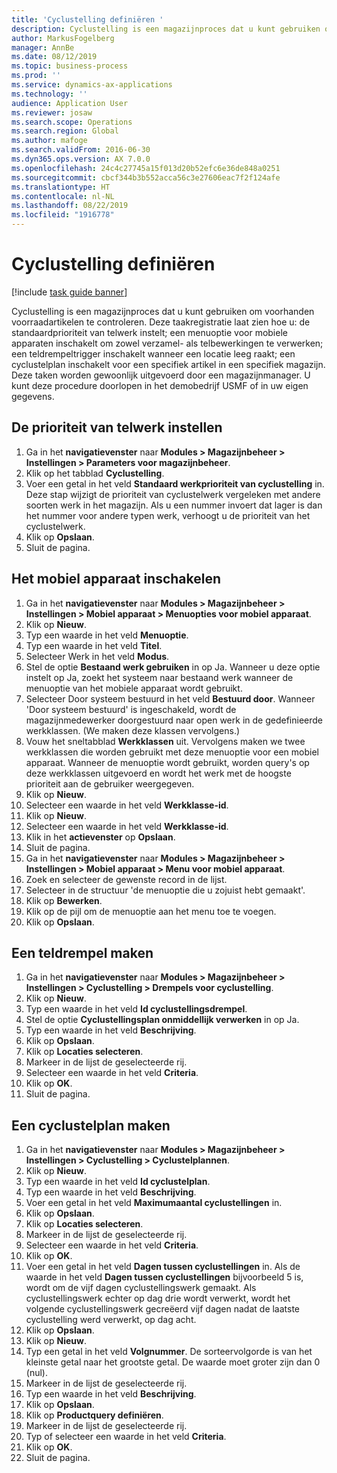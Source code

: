 ```yaml
---
title: 'Cyclustelling definiëren '
description: Cyclustelling is een magazijnproces dat u kunt gebruiken om voorhanden voorraadartikelen te controleren.
author: MarkusFogelberg
manager: AnnBe
ms.date: 08/12/2019
ms.topic: business-process
ms.prod: ''
ms.service: dynamics-ax-applications
ms.technology: ''
audience: Application User
ms.reviewer: josaw
ms.search.scope: Operations
ms.search.region: Global
ms.author: mafoge
ms.search.validFrom: 2016-06-30
ms.dyn365.ops.version: AX 7.0.0
ms.openlocfilehash: 24c4c27745a15f013d20b52efc6e36de848a0251
ms.sourcegitcommit: cbcf344b3b552acca56c3e27606eac7f2f124afe
ms.translationtype: HT
ms.contentlocale: nl-NL
ms.lasthandoff: 08/22/2019
ms.locfileid: "1916778"
---
```

# <a name="define-cycle-counting"></a>Cyclustelling definiëren  

[!include [task guide banner](../../includes/task-guide-banner.md)]

Cyclustelling is een magazijnproces dat u kunt gebruiken om voorhanden voorraadartikelen te controleren. Deze taakregistratie laat zien hoe u: de standaardprioriteit van telwerk instelt; een menuoptie voor mobiele apparaten inschakelt om zowel verzamel- als telbewerkingen te verwerken; een teldrempeltrigger inschakelt wanneer een locatie leeg raakt; een cyclustelplan inschakelt voor een specifiek artikel in een specifiek magazijn. Deze taken worden gewoonlijk uitgevoerd door een magazijnmanager. U kunt deze procedure doorlopen in het demobedrijf USMF of in uw eigen gegevens.


## <a name="set-the-priority-of-counting-work"></a>De prioriteit van telwerk instellen
1. Ga in het **navigatievenster** naar **Modules > Magazijnbeheer > Instellingen > Parameters voor magazijnbeheer**.
2. Klik op het tabblad **Cyclustelling**.
3. Voer een getal in het veld **Standaard werkprioriteit van cyclustelling** in. Deze stap wijzigt de prioriteit van cyclustelwerk vergeleken met andere soorten werk in het magazijn. Als u een nummer invoert dat lager is dan het nummer voor andere typen werk, verhoogt u de prioriteit van het cyclustelwerk.  
4. Klik op **Opslaan**.
5. Sluit de pagina.

## <a name="enable-the-mobile-device"></a>Het mobiel apparaat inschakelen
1. Ga in het **navigatievenster** naar **Modules > Magazijnbeheer > Instellingen > Mobiel apparaat > Menuopties voor mobiel apparaat**.
2. Klik op **Nieuw**.
3. Typ een waarde in het veld **Menuoptie**.
4. Typ een waarde in het veld **Titel**.
5. Selecteer Werk in het veld **Modus**.
6. Stel de optie **Bestaand werk gebruiken** in op Ja. Wanneer u deze optie instelt op Ja, zoekt het systeem naar bestaand werk wanneer de menuoptie van het mobiele apparaat wordt gebruikt.  
7. Selecteer Door systeem bestuurd in het veld **Bestuurd door**. Wanneer 'Door systeem bestuurd' is ingeschakeld, wordt de magazijnmedewerker doorgestuurd naar open werk in de gedefinieerde werkklassen. (We maken deze klassen vervolgens.)  
8. Vouw het sneltabblad **Werkklassen** uit. Vervolgens maken we twee werkklassen die worden gebruikt met deze menuoptie voor een mobiel apparaat. Wanneer de menuoptie wordt gebruikt, worden query's op deze werkklassen uitgevoerd en wordt het werk met de hoogste prioriteit aan de gebruiker weergegeven.  
9. Klik op **Nieuw**.
10. Selecteer een waarde in het veld **Werkklasse-id**.
11. Klik op **Nieuw**.
12. Selecteer een waarde in het veld **Werkklasse-id**.
13. Klik in het **actievenster** op **Opslaan**.
14. Sluit de pagina.
15. Ga in het **navigatievenster** naar **Modules > Magazijnbeheer > Instellingen > Mobiel apparaat > Menu voor mobiel apparaat**.
16. Zoek en selecteer de gewenste record in de lijst.
17. Selecteer in de structuur 'de menuoptie die u zojuist hebt gemaakt'.
18. Klik op **Bewerken**.
19. Klik op de pijl om de menuoptie aan het menu toe te voegen.
20. Klik op **Opslaan**.

## <a name="create-a-counting-threshold"></a>Een teldrempel maken
1. Ga in het **navigatievenster** naar **Modules > Magazijnbeheer > Instellingen > Cyclustelling > Drempels voor cyclustelling**.
2. Klik op **Nieuw**.
3. Typ een waarde in het veld **Id cyclustellingsdrempel**.
4. Stel de optie **Cyclustellingsplan onmiddellijk verwerken** in op Ja.
5. Typ een waarde in het veld **Beschrijving**.
6. Klik op **Opslaan**.
7. Klik op **Locaties selecteren**.
8. Markeer in de lijst de geselecteerde rij.
9. Selecteer een waarde in het veld **Criteria**.
10. Klik op **OK**.
11. Sluit de pagina.

## <a name="create-a-cycle-count-plan"></a>Een cyclustelplan maken
1. Ga in het **navigatievenster** naar **Modules > Magazijnbeheer > Instellingen > Cyclustelling > Cyclustelplannen**.
2. Klik op **Nieuw**.
3. Typ een waarde in het veld **Id cyclustelplan**.
4. Typ een waarde in het veld **Beschrijving**.
5. Voer een getal in het veld **Maximumaantal cyclustellingen** in.
6. Klik op **Opslaan**.
7. Klik op **Locaties selecteren**.
8. Markeer in de lijst de geselecteerde rij.
9. Selecteer een waarde in het veld **Criteria**.
10. Klik op **OK**.
11. Voer een getal in het veld **Dagen tussen cyclustellingen** in. Als de waarde in het veld **Dagen tussen cyclustellingen** bijvoorbeeld 5 is, wordt om de vijf dagen cyclustellingswerk gemaakt. Als cyclustellingswerk echter op dag drie wordt verwerkt, wordt het volgende cyclustellingswerk gecreëerd vijf dagen nadat de laatste cyclustelling werd verwerkt, op dag acht.  
12. Klik op **Opslaan**.
13. Klik op **Nieuw**.
14. Typ een getal in het veld **Volgnummer**. De sorteervolgorde is van het kleinste getal naar het grootste getal. De waarde moet groter zijn dan 0 (nul).  
15. Markeer in de lijst de geselecteerde rij.
16. Typ een waarde in het veld **Beschrijving**.
17. Klik op **Opslaan**.
18. Klik op **Productquery definiëren**.
19. Markeer in de lijst de geselecteerde rij.
20. Typ of selecteer een waarde in het veld **Criteria**.
21. Klik op **OK**.
22. Sluit de pagina.

